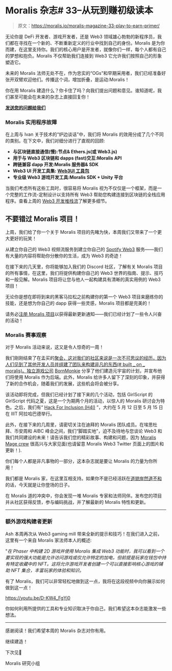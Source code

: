# Moralis 杂志# 33–从玩到赚初级读本

> 原文：<https://moralis.io/moralis-magazine-33-play-to-earn-primer/>

无论你是 DeFi 开发者、游戏开发者，还是 Web3 领域雄心勃勃的新程序员，我们都在寻找在一个新的、不断重新定义的行业中找到自己的身份。Moralis 是为你而建，在这里支持你。我们的核心用户是开发者，就像你们一样，每个人都有自己的梦想和抱负。Moralis 不仅帮助我们连接到 Web3 它允许我们按照自己的形象塑造它。

未来的 Moralis 法师无处不在，作为忠实的“OGs”和早期采用者，我们已经准备好张开双臂欢迎他们。传播这个词，增加折叠，是运动:Moralis！

你在用 Moralis 建造什么？你卡住了吗？向我们提出问题和意见。谁知道呢，我们甚至可能会在未来的杂志上直接回复你！

[**发送您的问题给我们**](https://ivanontech.typeform.com/to/R9K5lnGe)

### **Moralis 实用程序故障**

在上周与 Ivan 关于技术的“炉边谈话”中，我们将 Moralis 的效用分成了几个不同的类别。在下文中，我们对细分进行了直观的回顾:

*   **与区块链直接通信(慢):节点& Ethers.js(或 Web3.js)**
*   **用于与 Web3 区块链和 dapps (fast)交互:Moralis API**
*   **跨链兼容 dapp 开发:Moralis 服务器& SDK**
*   **Web3 UI 开发工具集:** [**Web3UI 工具包**](https://github.com/web3ui/web3uikit)
*   **专业级 Web3 游戏开发工具:Moralis SDK + Unity 平台**

当我们考虑所有这些工具时，很容易将 Moralis 视为不仅仅是一个框架，而是一个完整的工作流-定制设计以支持所有 Web3 帮助您构建连接到区块链的全栈应用程序。查看上周的 [Web3 开发堆栈流](https://youtu.be/kDan1tp4hpA?t=2190)了解更多细节。

## 不要错过 Moralis 项目！

上周，我们给了你一个关于 Moralis 项目的先睹为快，本周我们又带来了一个更大更好的玩笑！

从建立你自己的 Web3 视频流服务到建立你自己的 [Spotify Web3](https://moralis.io/how-to-build-a-web3-spotify-clone/) 服务——我们有大量的内容将帮助你分散你的生活，成为 Web3 的奇迹！

在接下来的几天里，你将能够加入我们的 Discord 社区，了解有关 Moralis 项目的所有事情，在这里，我们将提供构建你自己的 Web3 世界的指南、提示、技巧和一般见解。Moralis 项目将让您与他人一起构建具有清晰的真实用例的 Web3 项目！

无论你是想在即将到来的黑客马拉松之前构建你的第一个 Web3 项目来磨练你的技能，还是想为你自己的 dapp 获得一些灵感，Moralis 项目都是完美的！

请务必[注册 Moralis 项目](https://moralis.io/projects/)以获得最新更新通知——我们已经计划了一些令人兴奋的活动！

### **Moralis 赛事观察**

对于 Moralis 活动来说，这又是令人惊奇的一周！

我们刚刚结束了在孟买的[聚会，这对我们的社区来说是一次不可思议的经历，因为人们见到了其他开发人员并组建了团队来构建非凡的东西(# built _ on _ moralis)。独立游戏公司](https://twitter.com/Shiv_24561/status/1506263459083993088?t=VG30JRrzpFvtds56ekQYEA&s=19) [BornMonkie](https://bornmonkie.com/) 分享了他们建造元宇宙的计划，并宣布他们将使用 Moralis 作为后端。此外，Moralis 给许多人留下了深刻的印象，并获得了新的合作机会，随着我们的发展，这些机会将会被分享。

该活动即将完成，但我们已经计划了接下来的几个活动，包括 GirlScript 的 GirlScript 代码之夏，这是一个为期两个月的活动，以惊人的 Moralis 研讨会为特色。之后，我们有“ [Hack For Inclusion (H4I)](https://www.h4i.tech/) ”，大约在 5 月 12 日至 5 月 15 日在 IIIT 阿拉哈巴德举行。

此外，在接下来的几周里，请密切关注在迪拜的 Moralis 团队成员。在埃思杜拜、币安周和 AIBC 峰会之间，我们“脚踏实地”，迫不及待地与您谈论 Web3 和我们共同建设的未来！请告诉我们您的精彩故事、构建和问题，因为 [Moralis Mage crew](https://twitter.com/MoralisWeb3/status/1506194943353708548?s=20&t=_Pm3r5kljQdUAeyfwW4Ocw) 很高兴与大家见面(也请留意 Moralis Web3 Twitter 页面上的图片和更新！).

你们每个人都是非凡事物的一部分，这本杂志就是要让 Moralis 的力量为你所用！

我们都是 Moralis 家，在这里互相支持。如果你不是已经活跃在[道貌岸然道不和](https://discord.com/invite/P9N9HF97hH)的话，今天就是让你登场的日子。

在 Moralis 道的冲突中，你会发现一堆 Moralis 专家和法师同伴。发布您的项目并从社区获得反馈，参与编码挑战，并了解最新的 Moralis 特性和更新。

* * *

### **额外游戏构建者更新**

Ash 本周再次从 Web3 gaming mill 带来全新的提示和技巧！在我们进入之前，这里有一个来自 Moralis 家法师本人的概述:

"*在 Phaser 中构建 2D 游戏并使用 Moralis 集成 Web3 功能时，我可以看到一个要实现的强大功能是允许访问游戏或仅允许特定的加电，但前提是玩家在钱包中持有特定收藏中的 NFT。这将允许游戏开发者创建一个可以直接影响核心游戏的辅助 NFT 集合，丰富玩家的体验和知识。*

有了 Moralis，我们可以非常轻松地做到这一点，我将在这段视频中向你展示如何做到这一点！

https://youtu.be/D-KW4_FgYj0

你如何利用所提供的工具和专业知识取决于你自己，我们希望这本杂志能激发一些想法。

* * *

感谢阅读！我们希望本周的 Moralis 杂志对你有用。

继续建造！

下次见💚

Moralis 研究小组